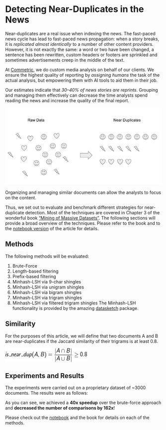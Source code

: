 # Detecting Near-Duplicates in the News


Near-duplicates are a real issue when indexing the news. The fast-paced news cycle has lead to fast-paced news propagation: when a story breaks, it is _replicated almost identically_ to a number of other content providers. However, it is not exactly the same: a word or two have been changed, a sentence has been rewritten, custom headers or footers are sprinkled and sometimes advertisements creep in the middle of the text.

At [Commetric](https://commetric.com/), we do custom media analysis on behalf of our clients. We ensure the highest quality of reporting by _assigning humans_ the task of the actual analysis, but empowering them with AI tools to aid them in their job.

Our estimates indicate that _30–40% of news stories are reprints_. Grouping and managing them effectively can decrease the time analysts spend reading the news and increase the quality of the final report.

[![News](/images/news.webp)](/images/news.webp)
<div class="figcaption">Organizing and managing similar documents can allow the analysts to focus on the content.
</div>

Thus, we set out to evaluate and benchmark different strategies for near-duplicate detection. Most of the techniques are covered in Chapter 3 of the wonderful book [“Mining of Massive Datasets”](http://www.mmds.org/). The following sections will provide a broad overview of the techniques. Please refer to the book and to the [notebook version](https://github.com/SigmaNewsVenturesGroupLtd/ndd-benchmark/blob/master/Near%20Duplicate%20Methods.ipynb) of the article for details.

## Methods
The following methods will be evaluated:

1. Brute-Force
2. Length-based filtering
3. Prefix-based filtering
4. Minhash-LSH via 9-char shingles
5. Minhash-LSH via unigram shingles
6. Minhash-LSH via bigram shingles
7. Minhash-LSH via trigram shingles
8. Minhash-LSH via filtered trigram shingles
The Minhash-LSH functionality is provided by the amazing [datasketch](https://ekzhu.github.io/datasketch/lsh.html) package.

## Similarity
For the purposes of this article, we will define that two documents A and B are near-duplicates if the Jaccard similarity of their trigrams is at least 0.8.

[![Jaccard](/images/jac.webp)](/images/jac.webp)

## Experiments and Results
The experiments were carried out on a proprietary dataset of ~3000 documents. The results were as follows:

As you can see, we achieved a **40x speedup** over the brute-force approach and **decreased the number of comparisons by 162x**!

Please check out the [notebook](https://github.com/SigmaNewsVenturesGroupLtd/ndd-benchmark/blob/master/Near%20Duplicate%20Methods.ipynb) and the book for details on each of the methods.